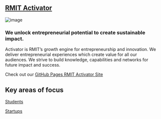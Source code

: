 ## [RMIT Activator](https://www.rmit.edu.au/for-business/activator)
![image](https://user-images.githubusercontent.com/13181456/133865928-57b5cafc-6d23-4559-a741-b7300ebed930.jpeg)

### We unlock entrepreneurial potential to create sustainable impact.
Activator is RMIT’s growth engine for entrepreneurship and innovation. We deliver entrepreneurial experiences which create value for all our audiences. We strive to build knowledge, capabilities and networks for future impact and success.

Check out our [GitHub Pages RMIT Activator Site](https://rmit-activator.github.io/.github/) 

## Key areas of focus
[Students](https://www.rmit.edu.au/for-business/activator/students)

[Startups](https://www.rmit.edu.au/for-business/activator/startups)

